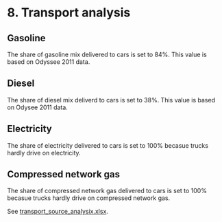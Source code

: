 # 8. Transport analysis


## Gasoline

The share of gasoline mix delivered to cars is set to 84%. This value is based on Odyssee 2011 data.


## Diesel

The share of diesel mix deliverd to cars is set to 38%. This value is based on Odysee 2011 data.


## Electricity

The share of electricity delivered to cars is set to 100% becasue trucks hardly drive on electricity.


## Compressed network gas

The share of compressed network gas delivered to cars is set to 100% becasue trucks hardly drive on compressed network gas.


See [transport_source_analysix.xlsx](../../eu/2012/8_transport/transport_source_analysis.xlsx).